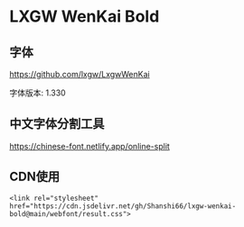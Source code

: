 # LXGW WenKai Bold

## 字体

https://github.com/lxgw/LxgwWenKai

字体版本: 1.330

## 中文字体分割工具

https://chinese-font.netlify.app/online-split

## CDN使用

```
<link rel="stylesheet" href="https://cdn.jsdelivr.net/gh/Shanshi66/lxgw-wenkai-bold@main/webfont/result.css">
```

